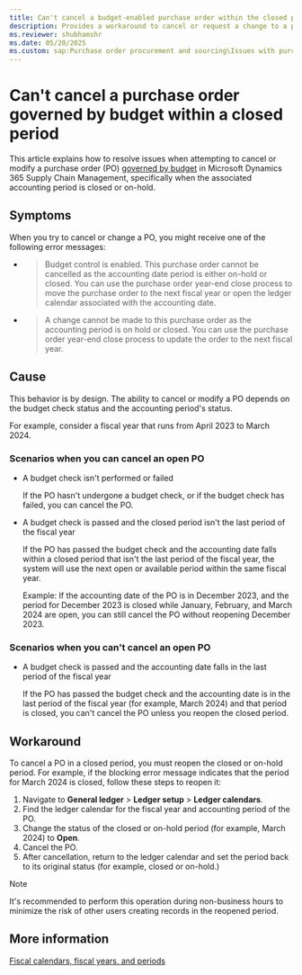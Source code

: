 ```yaml
---
title: Can't cancel a budget-enabled purchase order within the closed period
description: Provides a workaround to cancel or request a change to a purchase order governed by budget within a closed period in Microsoft Dynamics 365 Supply Chain Management.
ms.reviewer: shubhamshr
ms.date: 05/20/2025
ms.custom: sap:Purchase order procurement and sourcing\Issues with purchase orders
---
```

# Can't cancel a purchase order governed by budget within a closed period

This article explains how to resolve issues when attempting to cancel or modify a purchase order (PO) [governed by budget](/dynamics365/supply-chain/procurement/tasks/create-purchase-order-governed-by-budget#perform-budget-checking) in Microsoft Dynamics 365 Supply Chain Management, specifically when the associated accounting period is closed or on-hold.

## Symptoms

When you try to cancel or change a PO, you might receive one of the following error messages:

- > Budget control is enabled. This purchase order cannot be cancelled as the accounting date period is either on-hold or closed. You can use the purchase order year-end close process to move the purchase order to the next fiscal year or open the ledger calendar associated with the accounting date.
- > A change cannot be made to this purchase order as the accounting period is on hold or closed. You can use the purchase order year-end close process to update the order to the next fiscal year.

## Cause

This behavior is by design. The ability to cancel or modify a PO depends on the budget check status and the accounting period's status.

For example, consider a fiscal year that runs from April 2023 to March 2024.
  
### Scenarios when you can cancel an open PO

- A budget check isn't performed or failed

  If the PO hasn't undergone a budget check, or if the budget check has failed, you can cancel the PO.

- A budget check is passed and the closed period isn't the last period of the fiscal year

  If the PO has passed the budget check and the accounting date falls within a closed period that isn't the last period of the fiscal year, the system will use the next open or available period within the same fiscal year.

  Example: If the accounting date of the PO is in December 2023, and the period for December 2023 is closed while January, February, and March 2024 are open, you can still cancel the PO without reopening December 2023.

### Scenarios when you can't cancel an open PO

- A budget check is passed and the accounting date falls in the last period of the fiscal year

  If the PO has passed the budget check and the accounting date is in the last period of the fiscal year (for example, March 2024) and that period is closed, you can't cancel the PO unless you reopen the closed period.

## Workaround

To cancel a PO in a closed period, you must reopen the closed or on-hold period. For example, if the blocking error message indicates that the period for March 2024 is closed, follow these steps to reopen it:

1. Navigate to **General ledger** > **Ledger setup** > **Ledger calendars**.
1. Find the ledger calendar for the fiscal year and accounting period of the PO.
1. Change the status of the closed or on-hold period (for example, March 2024) to **Open**.
1. Cancel the PO.
1. After cancellation, return to the ledger calendar and set the period back to its original status (for example, closed or on-hold.)

> [!NOTE]
> It's recommended to perform this operation during non-business hours to minimize the risk of other users creating records in the reopened period.

## More information

[Fiscal calendars, fiscal years, and periods](/dynamics365/finance/budgeting/fiscal-calendars-fiscal-years-periods)
